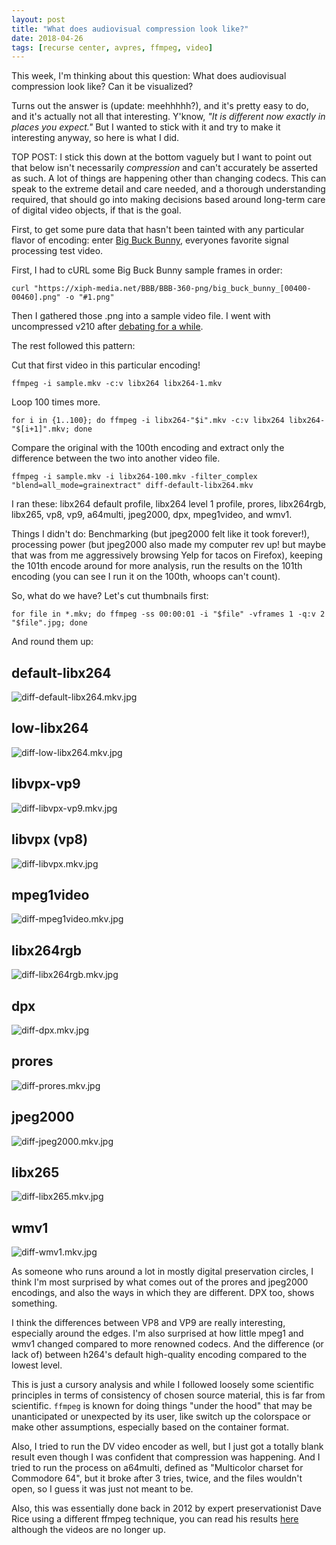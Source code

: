 ```yaml
---
layout: post
title: "What does audiovisual compression look like?"
date: 2018-04-26
tags: [recurse center, avpres, ffmpeg, video]
---
```


This week, I'm thinking about this question: What does audiovisual compression look like? Can it be visualized? 

Turns out the answer is (update: meehhhhh?), and it's pretty easy to do, and it's actually not all that interesting. Y'know, *"It is different now exactly in places you expect."* But I wanted to stick with it and try to make it interesting anyway, so here is what I did.

TOP POST: I stick this down at the bottom vaguely but I want to point out that below isn't necessarily *compression* and can't accurately be asserted as such. A lot of things are happening other than changing codecs. This can speak to the extreme detail and care needed, and a thorough understanding required, that should go into making decisions based around long-term care of digital video objects, if that is the goal.

First, to get some pure data that hasn't been tainted with any particular flavor of encoding: enter [Big Buck Bunny](https://peach.blender.org/download/), everyones favorite signal processing test video.  

First, I had to cURL some Big Buck Bunny sample frames in order:   
```
curl "https://xiph-media.net/BBB/BBB-360-png/big_buck_bunny_[00400-00460].png" -o "#1.png"
```

Then I gathered those .png into a sample video file. I went with uncompressed v210 after [debating for a while](http://bits.ashleyblewer.com/blog/2018/04/25/uncompressed-versus-uncompressed-packed-video/).

The rest followed this pattern:


Cut that first video in this particular encoding!  
```
ffmpeg -i sample.mkv -c:v libx264 libx264-1.mkv
```

Loop 100 times more.  

```
for i in {1..100}; do ffmpeg -i libx264-"$i".mkv -c:v libx264 libx264-"$[i+1]".mkv; done
```

Compare the original with the 100th encoding and extract only the difference between the two into another video file.

```
ffmpeg -i sample.mkv -i libx264-100.mkv -filter_complex "blend=all_mode=grainextract" diff-default-libx264.mkv
```

I ran these: libx264 default profile, libx264 level 1 profile, prores, libx264rgb, libx265, vp8, vp9, a64multi, jpeg2000, dpx, mpeg1video, and wmv1.

Things I didn't do: Benchmarking (but jpeg2000 felt like it took forever!), processing power (but jpeg2000 also made my computer rev up! but maybe that was from me aggressively browsing Yelp for tacos on Firefox), keeping the 101th encode around for more analysis, run the results on the 101th encoding (you can see I run it on the 100th, whoops can't count).

So, what do we have? Let's cut thumbnails first:

```
for file in *.mkv; do ffmpeg -ss 00:00:01 -i "$file" -vframes 1 -q:v 2 "$file".jpg; done
```

And round them up:

## default-libx264  

![diff-default-libx264.mkv.jpg](/images/diff-default-libx264.mkv.jpg)  

## low-libx264

![diff-low-libx264.mkv.jpg](/images/diff-low-libx264.mkv.jpg)  

## libvpx-vp9  

![diff-libvpx-vp9.mkv.jpg](/images/diff-libvpx-vp9.mkv.jpg)  

## libvpx (vp8)

![diff-libvpx.mkv.jpg](/images/diff-libvpx.mkv.jpg)  

## mpeg1video

![diff-mpeg1video.mkv.jpg](/images/diff-mpeg1video.mkv.jpg)  

## libx264rgb

![diff-libx264rgb.mkv.jpg](/images/diff-libx264rgb.mkv.jpg)  

## dpx 

![diff-dpx.mkv.jpg](/images/diff-dpx.mkv.jpg)  

## prores

![diff-prores.mkv.jpg](/images/diff-prores.mkv.jpg)  

## jpeg2000

![diff-jpeg2000.mkv.jpg](/images/diff-jpeg2000.mkv.jpg)  

## libx265

![diff-libx265.mkv.jpg](/images/diff-libx265.mkv.jpg)  

## wmv1

![diff-wmv1.mkv.jpg](/images/diff-wmv1.mkv.jpg)  

As someone who runs around a lot in mostly digital preservation circles, I think I'm most surprised by what comes out of the prores and jpeg2000 encodings, and also the ways in which they are different. DPX too, shows something.

I think the differences between VP8 and VP9 are really interesting, especially around the edges. I'm also surprised at how little mpeg1 and wmv1 changed compared to more renowned codecs. And the difference (or lack of) between h264's default high-quality encoding compared to the lowest level.

This is just a cursory analysis and while I followed loosely some scientific principles in terms of consistency of chosen source material, this is far from scientific. `ffmpeg` is known for doing things "under the hood" that may be unanticipated or unexpected by its user, like switch up the colorspace or make other assumptions, especially based on the container format. 

Also, I tried to run the DV video encoder as well, but I just got a totally blank result even though I was confident that compression was happening. And I tried to run the process on a64multi, defined as "Multicolor charset for Commodore 64", but it broke after 3 tries, twice, and the files wouldn't open, so I guess it was just not meant to be.

Also, this was essentially done back in 2012 by expert preservationist Dave Rice using a different ffmpeg technique, you can read his results [here](http://dericed.com/2012/display-video-difference-with-ffmpegs-overlay-filter/) although the videos are no longer up.
